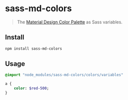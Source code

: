 # sass-md-colors

> The [Material Design Color Palette](https://www.google.com/design/spec/style/color.html#color-color-palette) as Sass variables.

## Install

```bash
npm install sass-md-colors
```

## Usage

```sass
@import "node_modules/sass-md-colors/colors/variables"

a {
	color: $red-500;
}
```